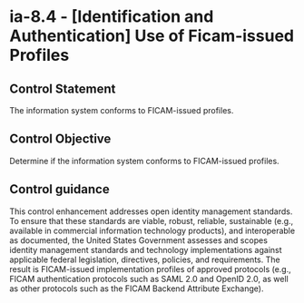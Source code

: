 # ia-8.4 - \[Identification and Authentication\] Use of Ficam-issued Profiles

## Control Statement

The information system conforms to FICAM-issued profiles.

## Control Objective

Determine if the information system conforms to FICAM-issued profiles.

## Control guidance

This control enhancement addresses open identity management standards. To ensure that these standards are viable, robust, reliable, sustainable (e.g., available in commercial information technology products), and interoperable as documented, the United States Government assesses and scopes identity management standards and technology implementations against applicable federal legislation, directives, policies, and requirements. The result is FICAM-issued implementation profiles of approved protocols (e.g., FICAM authentication protocols such as SAML 2.0 and OpenID 2.0, as well as other protocols such as the FICAM Backend Attribute Exchange).

